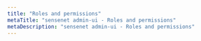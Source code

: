 ```yaml
---
title: "Roles and permissions"
metaTitle: "sensenet admin-ui - Roles and permissions"
metaDescription: "sensenet admin-ui - Roles and permissions"
---
```

